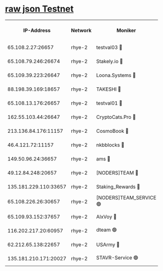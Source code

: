
[raw json Testnet](https://rpc-check.quickt.stavr.tech/quickt/rpc-quickt-result.json)
=


<table><tr><th>IP-Address</th><th>Network</th><th>Moniker</th><th>Latest Block Height</th><th>Earliest Block Height</th><th>Catching Up</th><th>Tx Index</th><th>Voting Power</th><th>Scan Time</th></tr><tr><td>65.108.2.27:26657</td><td>rhye-2</td><td>testval03 🔴</td><td>1169373</td><td>1</td><td>False</td><td>on</td><td>11002050</td><td>2024-03-09T08:32:08.313216178UTC</td></tr><tr><td>65.108.79.246:26674</td><td>rhye-2</td><td>Stakely.io 🔴</td><td>1169373</td><td>1</td><td>False</td><td>on</td><td>10010</td><td>2024-03-09T08:32:08.622176619UTC</td></tr><tr><td>65.109.39.223:26647</td><td>rhye-2</td><td>Loona.Systems 🔴</td><td>1169373</td><td>1</td><td>False</td><td>off</td><td>86949</td><td>2024-03-09T08:32:13.619457915UTC</td></tr><tr><td>88.198.39.169:18657</td><td>rhye-2</td><td>TAKESHI 🔴</td><td>1169374</td><td>1</td><td>False</td><td>off</td><td>40542</td><td>2024-03-09T08:32:14.173905896UTC</td></tr><tr><td>65.108.13.176:26657</td><td>rhye-2</td><td>testval01 🔴</td><td>1169374</td><td>1</td><td>False</td><td>on</td><td>13082010</td><td>2024-03-09T08:32:14.814418523UTC</td></tr><tr><td>162.55.103.44:26647</td><td>rhye-2</td><td>CryptoCats.Pro 🔴</td><td>1169379</td><td>1</td><td>False</td><td>off</td><td>9999</td><td>2024-03-09T08:32:46.783250509UTC</td></tr><tr><td>213.136.84.176:11157</td><td>rhye-2</td><td>CosmoBook 🔴</td><td>1169377</td><td>65301</td><td>False</td><td>off</td><td>1520417</td><td>2024-03-09T08:32:40.446979898UTC</td></tr><tr><td>46.4.121.72:11157</td><td>rhye-2</td><td>nkbblocks 🔴</td><td>1169371</td><td>70101</td><td>False</td><td>off</td><td>81084</td><td>2024-03-09T08:32:01.184994203UTC</td></tr><tr><td>149.50.96.24:36657</td><td>rhye-2</td><td>ams 🔴</td><td>1169376</td><td>133501</td><td>False</td><td>on</td><td>10732</td><td>2024-03-09T08:32:29.955383458UTC</td></tr><tr><td>49.12.84.248:20657</td><td>rhye-2</td><td>[NODERS]TEAM 🔴</td><td>1169376</td><td>146001</td><td>False</td><td>on</td><td>59690</td><td>2024-03-09T08:32:27.607056463UTC</td></tr><tr><td>135.181.229.110:33657</td><td>rhye-2</td><td>Staking_Rewards 🔴</td><td>1169374</td><td>149101</td><td>False</td><td>on</td><td>9900</td><td>2024-03-09T08:32:13.934887478UTC</td></tr><tr><td>65.108.226.26:30657</td><td>rhye-2</td><td>[NODERS]TEAM_SERVICE 🟢</td><td>1169374</td><td>241501</td><td>False</td><td>on</td><td>0</td><td>2024-03-09T08:32:14.491604559UTC</td></tr><tr><td>65.109.93.152:37657</td><td>rhye-2</td><td>AlxVoy 🔴</td><td>1169372</td><td>315173</td><td>False</td><td>on</td><td>150351</td><td>2024-03-09T08:32:05.645420411UTC</td></tr><tr><td>116.202.217.20:60957</td><td>rhye-2</td><td>dteam 🟢</td><td>1169373</td><td>421794</td><td>False</td><td>on</td><td>0</td><td>2024-03-09T08:32:11.247766703UTC</td></tr><tr><td>62.212.65.138:22657</td><td>rhye-2</td><td>USArmy 🔴</td><td>1129000</td><td>1102501</td><td>False</td><td>on</td><td>58774</td><td>2024-03-09T08:32:07.954016829UTC</td></tr><tr><td>135.181.210.171:20027</td><td>rhye-2</td><td>STAVR-Service 🟢</td><td>1169376</td><td>1165501</td><td>False</td><td>on</td><td>0</td><td>2024-03-09T08:32:25.312299243UTC</td></tr></table>